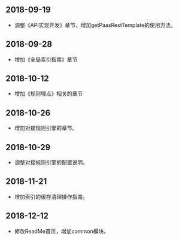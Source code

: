 
## 2018-09-19
* 调整《API实现开发》章节，增加getPaasRestTemplate的使用方法。

## 2018-09-28
* 增加《全局索引指南》章节

## 2018-10-12
* 增加《规则埋点》相关的章节

## 2018-10-26
* 增加对接规则引擎的章节。
## 2018-10-29
* 调整对接规则引擎的配置说明。
## 2018-11-21
* 增加索引的缓存清理操作指南。
## 2018-12-12
* 修改ReadMe首页，增加common模块。

